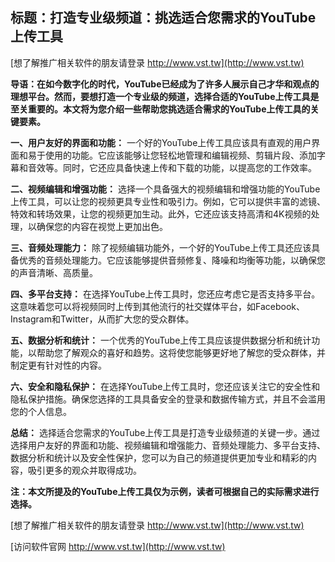 ## **标题：打造专业级频道：挑选适合您需求的YouTube上传工具**

[想了解推广相关软件的朋友请登录 http://www.vst.tw](http://www.vst.tw)

**导语：在如今数字化的时代，YouTube已经成为了许多人展示自己才华和观点的理想平台。然而，要想打造一个专业级的频道，选择合适的YouTube上传工具是至关重要的。本文将为您介绍一些帮助您挑选适合需求的YouTube上传工具的关键要素。**

**一、用户友好的界面和功能：**
一个好的YouTube上传工具应该具有直观的用户界面和易于使用的功能。它应该能够让您轻松地管理和编辑视频、剪辑片段、添加字幕和音效等。同时，它还应具备快速上传和下载的功能，以提高您的工作效率。

**二、视频编辑和增强功能：**
选择一个具备强大的视频编辑和增强功能的YouTube上传工具，可以让您的视频更具专业性和吸引力。例如，它可以提供丰富的滤镜、特效和转场效果，让您的视频更加生动。此外，它还应该支持高清和4K视频的处理，以确保您的内容在视觉上更加出色。

**三、音频处理能力：**
除了视频编辑功能外，一个好的YouTube上传工具还应该具备优秀的音频处理能力。它应该能够提供音频修复、降噪和均衡等功能，以确保您的声音清晰、高质量。

**四、多平台支持：**
在选择YouTube上传工具时，您还应考虑它是否支持多平台。这意味着您可以将视频同时上传到其他流行的社交媒体平台，如Facebook、Instagram和Twitter，从而扩大您的受众群体。

**五、数据分析和统计：**
一个优秀的YouTube上传工具应该提供数据分析和统计功能，以帮助您了解观众的喜好和趋势。这将使您能够更好地了解您的受众群体，并制定更有针对性的内容。

**六、安全和隐私保护：**
在选择YouTube上传工具时，您还应该关注它的安全性和隐私保护措施。确保您选择的工具具备安全的登录和数据传输方式，并且不会滥用您的个人信息。

**总结：**
选择适合您需求的YouTube上传工具是打造专业级频道的关键一步。通过选择用户友好的界面和功能、视频编辑和增强能力、音频处理能力、多平台支持、数据分析和统计以及安全性保护，您可以为自己的频道提供更加专业和精彩的内容，吸引更多的观众并取得成功。

**注：本文所提及的YouTube上传工具仅为示例，读者可根据自己的实际需求进行选择。**

[想了解推广相关软件的朋友请登录 http://www.vst.tw](http://www.vst.tw)


[访问软件官网 http://www.vst.tw](http://www.vst.tw)
